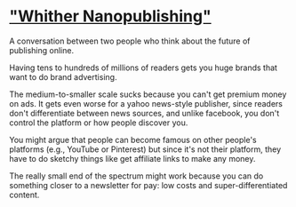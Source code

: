 # ["Whither Nanopublishing"](https://medium.com/bull-market/whither-nanopublishing-5af7bac7de1e)

A conversation between two people who think about the future of publishing online.

Having tens to hundreds of millions of readers gets you huge brands that want to do brand advertising.

The medium-to-smaller scale sucks because you can't get premium money on ads.  It gets even worse for a yahoo news-style publisher, since readers don't differentiate between news sources, and unlike facebook, you don't control the platform or how people discover you.

You might argue that people can become famous on other people's platforms (e.g., YouTube or Pinterest) but since it's not their platform, they have to do sketchy things like get affiliate links to make any money.

The really small end of the spectrum might work because you can do something closer to a newsletter for pay: low costs and super-differentiated content.
